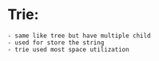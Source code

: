 # Trie:

    - same like tree but have multiple child
    - used for store the string
    - trie used most space utilization

